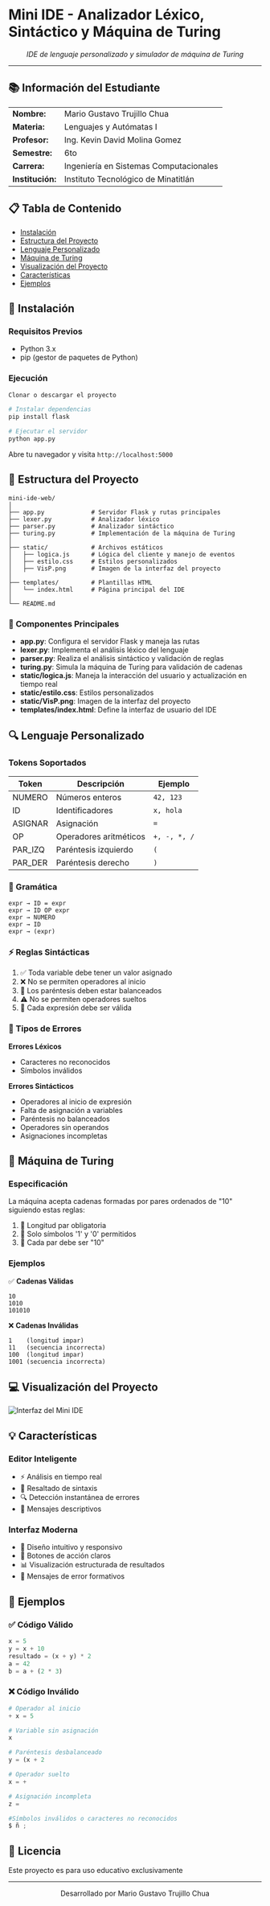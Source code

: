 # Mini IDE - Analizador Léxico, Sintáctico y Máquina de Turing

<div align="center">
  
*IDE de lenguaje personalizado y simulador de máquina de Turing*

---
</div>

## 📚 Información del Estudiante

<table>
  <tr>
    <td><strong>Nombre:</strong></td>
    <td>Mario Gustavo Trujillo Chua</td>
  </tr>
  <tr>
    <td><strong>Materia:</strong></td>
    <td>Lenguajes y Autómatas I</td>
  </tr>
  <tr>
    <td><strong>Profesor:</strong></td>
    <td>Ing. Kevin David Molina Gomez</td>
  </tr>
  <tr>
    <td><strong>Semestre:</strong></td>
    <td>6to</td>
  </tr>
  <tr>
    <td><strong>Carrera:</strong></td>
    <td>Ingeniería en Sistemas Computacionales</td>
  </tr>
  <tr>
    <td><strong>Institución:</strong></td>
    <td>Instituto Tecnológico de Minatitlán</td>
  </tr>
</table>

## 📋 Tabla de Contenido

- [Instalación](#-instalación)
- [Estructura del Proyecto](#-estructura-del-proyecto)
- [Lenguaje Personalizado](#-lenguaje-personalizado)
- [Máquina de Turing](#-máquina-de-turing)
- [Visualización del Proyecto](#-visualización-del-proyecto)
- [Características](#-características)
- [Ejemplos](#-ejemplos)


## 🚀 Instalación

### Requisitos Previos

- Python 3.x
- pip (gestor de paquetes de Python)

### Ejecución

```bash
Clonar o descargar el proyecto

# Instalar dependencias
pip install flask

# Ejecutar el servidor
python app.py
```

Abre tu navegador y visita `http://localhost:5000`

## 📂 Estructura del Proyecto

```
mini-ide-web/
│
├── app.py             # Servidor Flask y rutas principales
├── lexer.py           # Analizador léxico
├── parser.py          # Analizador sintáctico
├── turing.py          # Implementación de la máquina de Turing
│
├── static/            # Archivos estáticos
│   ├── logica.js      # Lógica del cliente y manejo de eventos
│   ├── estilo.css     # Estilos personalizados
│   ├── VisP.png       # Imagen de la interfaz del proyecto
│   
├── templates/         # Plantillas HTML
│   └── index.html     # Página principal del IDE
│
└── README.md          
```

### 🔧 Componentes Principales

- **app.py**: Configura el servidor Flask y maneja las rutas
- **lexer.py**: Implementa el análisis léxico del lenguaje
- **parser.py**: Realiza el análisis sintáctico y validación de reglas
- **turing.py**: Simula la máquina de Turing para validación de cadenas
- **static/logica.js**: Maneja la interacción del usuario y actualización en tiempo real
- **static/estilo.css**: Estilos personalizados
- **static/VisP.png**: Imagen de la interfaz del proyecto
- **templates/index.html**: Define la interfaz de usuario del IDE

## 🔍 Lenguaje Personalizado

### Tokens Soportados

| Token     | Descripción             | Ejemplo    |
|-----------|------------------------|------------|
| NUMERO    | Números enteros        | `42, 123`  |
| ID        | Identificadores        | `x, hola`  |
| ASIGNAR   | Asignación            | `=`        |
| OP        | Operadores aritméticos | `+, -, *, /` |
| PAR_IZQ   | Paréntesis izquierdo  | `(`        |
| PAR_DER   | Paréntesis derecho    | `)`        |

### 📝 Gramática

```
expr → ID = expr
expr → ID OP expr
expr → NUMERO
expr → ID
expr → (expr)
```

### ⚡ Reglas Sintácticas

1. ✅ Toda variable debe tener un valor asignado
2. ❌ No se permiten operadores al inicio
3. 🔄 Los paréntesis deben estar balanceados
4. ⚠️ No se permiten operadores sueltos
5. 📝 Cada expresión debe ser válida

### 🚫 Tipos de Errores


<summary><strong>Errores Léxicos</strong></summary>

- Caracteres no reconocidos
- Símbolos inválidos



<summary><strong>Errores Sintácticos</strong></summary>

- Operadores al inicio de expresión
- Falta de asignación a variables
- Paréntesis no balanceados
- Operadores sin operandos
- Asignaciones incompletas


## 🤖 Máquina de Turing

### Especificación

La máquina acepta cadenas formadas por pares ordenados de "10" siguiendo estas reglas:

1. 📏 Longitud par obligatoria
2. 🔣 Solo símbolos '1' y '0' permitidos
3. 🔄 Cada par debe ser "10"

### Ejemplos

✅ **Cadenas Válidas**
```
10
1010
101010
```

❌ **Cadenas Inválidas**
```
1    (longitud impar)
11   (secuencia incorrecta)
100  (longitud impar)
1001 (secuencia incorrecta)
```
## 💻 Visualización del Proyecto

![Interfaz del Mini IDE](static/VisP.png)

## 💡 Características

### Editor Inteligente

- ⚡ Análisis en tiempo real
- 🎨 Resaltado de sintaxis
- 🔍 Detección instantánea de errores
- 📝 Mensajes descriptivos

### Interfaz Moderna

- 🎯 Diseño intuitivo y responsivo
- 🔲 Botones de acción claros
- 📊 Visualización estructurada de resultados
- 💬 Mensajes de error formativos

## 📝 Ejemplos

### ✅ Código Válido

```python
x = 5
y = x + 10
resultado = (x + y) * 2
a = 42
b = a + (2 * 3)
```

### ❌ Código Inválido

```python
# Operador al inicio
+ x = 5

# Variable sin asignación
x

# Paréntesis desbalanceado
y = (x + 2

# Operador suelto
x = +

# Asignación incompleta
z = 

#Símbolos inválidos o caracteres no reconocidos
$ ñ ;
```

## 📄 Licencia

Este proyecto es para uso educativo exclusivamente

---

<div align="center">

Desarrollado por Mario Gustavo Trujillo Chua

</div> 
